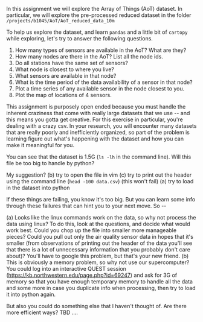 In this assignment we will explore the Array of Things (AoT) dataset. In particular, we will explore the pre-processed reduced dataset in the folder `/projects/b1045/AoT/AoT_reduced_data_10m`

To help us explore the dataset, and learn `pandas` and a little bit of `cartopy` while exploring, let's try to answer the following questions.

1. How many types of sensors are available in the AoT? What are they?
2. How many nodes are there in the AoT? List all the node ids.
3. Do all stations have the same set of sensors?
4. What node is closest to where you live?
5. What sensors are available in that node?
6. What is the time period of the data availability of a sensor in that node?
7. Plot a time series of any available sensor in the node closest to you.
8. Plot the map of locations of 4 sensors.

This assignment is purposely open ended because you must handle the inherent craziness that come with really large datasets that we use -- and this means you gotta get creative. For this exercise in particular, you're dealing with a crazy csv. In your research, you will encounter many datasets that are really poorly and inefficiently organized, so part of the problem is learning figure out what's happening with the dataset and how you can make it meaningful for you.

You can see that the dataset is 1.5G (`ls -lh` in the command line). Will this file be too big to handle by python?

My suggestion?
(b) try to open the file in vim
(c) try to print out the header using the command line (`head -100 data.csv`) (this won't fail)
(a) try to load in the dataset into python

If these things are failing, you know it's too big. But you can learn some info through these failures that can hint you to your next move. So --

(a) Looks like the linux commands work on the data, so why not process the data using linux? To do this, look at the questions, and decide what would work best. Could you chop up the file into smaller more manageable pieces? Could you pull out only the air quality sensor data in hopes that it's smaller (from observations of printing out the header of the data you'll see that there is a lot of unnecessary information that you probably don't care about)? You'll have to google this problem, but that's your new friend.
(b) This is obviously a memory problem, so why not use our supercomputer? You could log into an interactive QUEST session (https://kb.northwestern.edu/page.php?id=69247) and ask for 3G of memory so that you have enough temporary memory to handle all the data and some more in case you duplicate info when processing, then try to load it into python again.

But also you could do something else that I haven't thought of. Are there more efficient ways? TBD ....
